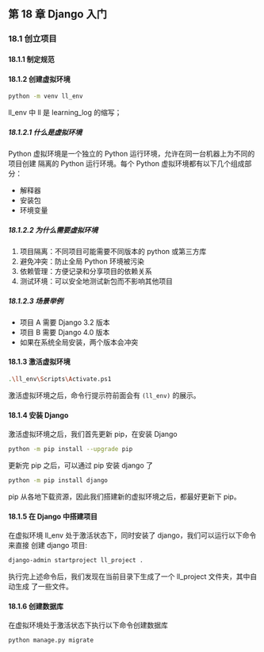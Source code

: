 ## 第 18 章 Django 入门

### 18.1 创立项目

#### 18.1.1 制定规范

#### 18.1.2 创建虚拟环境

```bash
python -m venv ll_env
```

ll_env 中 ll 是 learning_log 的缩写；

##### 18.1.2.1 什么是虚拟环境

Python 虚拟环境是一个独立的 Python 运行环境，允许在同一台机器上为不同的项目创建
隔离的 Python 运行环境。每个 Python 虚拟环境都有以下几个组成部分：

- 解释器
- 安装包
- 环境变量

##### 18.1.2.2 为什么需要虚拟环境

1. 项目隔离：不同项目可能需要不同版本的 python 或第三方库
2. 避免冲突：防止全局 Python 环境被污染
3. 依赖管理：方便记录和分享项目的依赖关系
4. 测试环境：可以安全地测试新包而不影响其他项目

##### 18.1.2.3 场景举例

- 项目 A 需要 Django 3.2 版本
- 项目 B 需要 Django 4.0 版本
- 如果在系统全局安装，两个版本会冲突

#### 18.1.3 激活虚拟环境

```bash
.\ll_env\Scripts\Activate.ps1
```

激活虚拟环境之后，命令行提示符前面会有 `(ll_env)` 的展示。

#### 18.1.4 安装 Django

激活虚拟环境之后，我们首先更新 pip，在安装 Django

```bash
python -m pip install --upgrade pip
```

更新完 pip 之后，可以通过 pip 安装 django 了

```bash
python -m pip install django
```

pip 从各地下载资源，因此我们搭建新的虚拟环境之后，都最好更新下 pip。

#### 18.1.5 在 Django 中搭建项目

在虚拟环境 ll_env 处于激活状态下，同时安装了 django，我们可以运行以下命令来直接
创建 django 项目:

```bash
django-admin startproject ll_project .
```

执行完上述命令后，我们发现在当前目录下生成了一个 ll_project 文件夹，其中自动生成
了一些文件。

#### 18.1.6 创建数据库

在虚拟环境处于激活状态下执行以下命令创建数据库

```bash
python manage.py migrate
```
